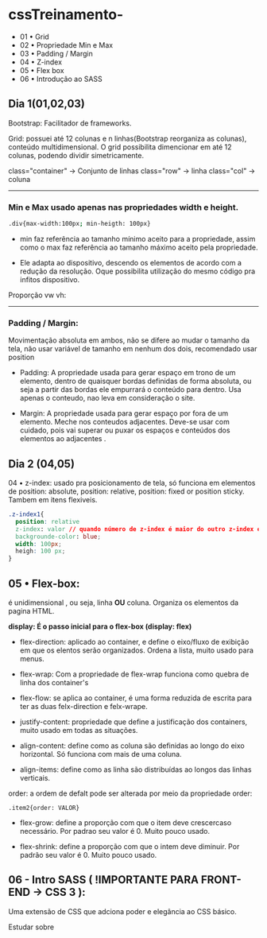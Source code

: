 # cssTreinamento-
- 01 • Grid  
- 02 • Propriedade Min e Max 
- 03 • Padding / Margin 
- 04 • Z-index  
- 05 • Flex box 
- 06 • Introdução ao SASS 

## Dia 1(01,02,03)

Bootstrap: Facilitador de frameworks.

Grid: possuei até 12 colunas e n linhas(Bootstrap reorganiza as colunas), conteúdo  multidimensional. O grid possibilita dimencionar em até 12 colunas, podendo dividir simetricamente. 

class="container" -> Conjunto de linhas 
class="row" -> linha 
class="col" -> coluna


---------------------------------------------------
### Min e Max usado apenas nas propriedades width e height.

```bash
.div{max-width:100px; min-heigth: 100px}
```

- min faz referência  ao tamanho mínimo aceito para a propriedade, assim como o max faz referência  ao tamanho máximo  aceito pela propriedade.

- Ele adapta ao dispositivo, descendo os elementos de acordo com a redução  da resolução. Oque possibilita utilização  do mesmo código  pra infitos dispositivo.


Proporção  vw vh:


---------------------------------------------------
### Padding / Margin:

Movimentação  absoluta em ambos, não se difere ao mudar o tamanho da tela, não  usar variável  de tamanho em nenhum dos dois, recomendado usar position

- Padding: A propriedade usada para gerar espaço  em trono de um elemento, dentro de quaisquer bordas definidas de forma absoluta, ou seja a partir das bordas ele empurrará o conteúdo  para dentro. Usa apenas o conteudo, nao leva em consideração  o site.

- Margin: A propriedade usada para gerar espaço por fora de um elemento. Meche nos conteudos adjacentes. Deve-se usar com cuidado, pois vai superar ou puxar os espaços e conteúdos dos elementos ao adjacentes .

## Dia 2 (04,05)

04 • z-index: usado pra posicionamento de tela, só funciona em elementos de position: absolute, position: relative, position: fixed or position sticky. Tambem em itens flexiveis.

```CSS
.z-index1{
  position: relative
  z-index: valor // quando número de z-index é maior do outro z-index é vai sobrepor. 
  backgrounde-color: blue;
  width: 100px;
  heigh: 100 px;
}

```
## 05 • Flex-box: 
é unidimensional , ou seja, linha **OU** coluna. Organiza os elementos da pagina HTML. 

**display: É o passo inicial para o flex-box (display: flex)**


- flex-direction: aplicado ao container, e define o eixo/fluxo de exibição  em que os elentos serão  organizados. Ordena a lista, muito usado para menus.

- flex-wrap: Com a propriedade  de flex-wrap funciona como quebra de linha dos container's

- flex-flow: se aplica ao container, é uma forma reduzida de escrita para ter as duas felx-direction e felx-wrape.

- justify-content: propriedade que define a justificação  dos containers, muito usado em todas as situações.

- align-content: define como as coluna são definidas ao longo do eixo horizontal. Só funciona com mais de uma coluna.

- align-items: define como as linha são distribuídas ao longos das linhas verticais.

order: a ordem de defalt pode ser alterada por meio da propriedade order:

 `.item2{order: VALOR}`

- flex-grow: define a proporção  com que o item deve crescercaso necessário. Por padrao seu valor é 0. Muito pouco usado.

- flex-shrink: define a proporção  com que o intem deve diminuir. Por padrão seu valor é 0. Muito pouco usado.

## 06 - Intro SASS ( !IMPORTANTE PARA FRONT-END -> CSS 3 ):

Uma extensão  de CSS que adciona poder e elegância  ao CSS básico.

Estudar sobre




